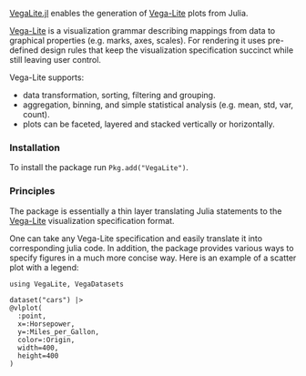 
[VegaLite.jl](https://github.com/fredo-dedup/VegaLite.jl) enables the generation of [Vega-Lite](https://vega.github.io/vega-lite/) plots from Julia.

[Vega-Lite](https://vega.github.io/vega-lite/) is a visualization grammar describing mappings from data to graphical properties (e.g. marks, axes, scales). For rendering it uses pre-defined design rules that keep the visualization specification succinct while still leaving user control.

Vega-Lite supports:
- data transformation, sorting, filtering and grouping.
- aggregation, binning, and simple statistical analysis (e.g. mean, std, var, count).
- plots can be faceted, layered and stacked vertically or horizontally.

### Installation

To install the package run `Pkg.add("VegaLite")`.

### Principles

The package is essentially a thin layer translating Julia statements to the [Vega-Lite](https://vega.github.io/vega-lite/) visualization specification format.

One can take any Vega-Lite specification and easily translate it into corresponding julia code. In addition, the package provides various ways to specify figures in a much more concise way. Here is an example of a scatter plot with a legend:

```@example
using VegaLite, VegaDatasets

dataset("cars") |>
@vlplot(
  :point,
  x=:Horsepower,
  y=:Miles_per_Gallon,
  color=:Origin,
  width=400,
  height=400
)
```
